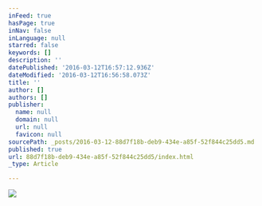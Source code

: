 ```yaml
---
inFeed: true
hasPage: true
inNav: false
inLanguage: null
starred: false
keywords: []
description: ''
datePublished: '2016-03-12T16:57:12.936Z'
dateModified: '2016-03-12T16:56:58.073Z'
title: ''
author: []
authors: []
publisher:
  name: null
  domain: null
  url: null
  favicon: null
sourcePath: _posts/2016-03-12-88d7f18b-deb9-434e-a85f-52f844c25dd5.md
published: true
url: 88d7f18b-deb9-434e-a85f-52f844c25dd5/index.html
_type: Article

---
```

![](https://the-grid-user-content.s3-us-west-2.amazonaws.com/9ecbb347-4135-4d2b-9127-0053cbab1178.jpg)